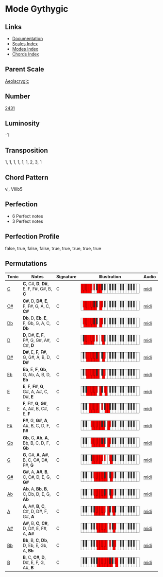# Mode Gythygic

## Links

- [Documentation](README.md)
- [Scales Index](Scales.md)
- [Modes Index](Modes.md)
- [Chords Index](Chords.md)

## Parent Scale

[Aeolacrygic](ScaleAeolacrygic.md)

## Number

[2431](https://ianring.com/musictheory/scales/2431)

## Luminosity

-1

## Transposition

1, 1, 1, 1, 1, 1, 2, 3, 1

## Chord Pattern

vi, VIIIb5

## Perfection

- 6 Perfect notes
- 3 Perfect notes

## Perfection Profile

false, true, false, false, true, true, true, true, true

## Permutations

| Tonic | Notes | Signature | Illustration | Audio |
|-------|-------|-----------|--------------|-------|
| [C](ModeCNaturalGythygic.md) | **C**, C#, **D**, **D#**, E, F, F#, G#, B, **C** | C | ![CNaturalGythygic](ModeCNaturalGythygic.png) | [midi](https://github.com/edipermadi/music/blob/main/docs/ModeCNaturalGythygic.mid?raw=true) |
| [C#](ModeCSharpGythygic.md) | **C#**, D, **D#**, **E**, F, F#, G, A, C, **C#** | C | ![CSharpGythygic](ModeCSharpGythygic.png) | [midi](https://github.com/edipermadi/music/blob/main/docs/ModeCSharpGythygic.mid?raw=true) |
| [Db](ModeDFlatGythygic.md) | **Db**, D, **Eb**, **E**, F, Gb, G, A, C, **Db** | C | ![DFlatGythygic](ModeDFlatGythygic.png) | [midi](https://github.com/edipermadi/music/blob/main/docs/ModeDFlatGythygic.mid?raw=true) |
| [D](ModeDNaturalGythygic.md) | **D**, D#, **E**, **F**, F#, G, G#, A#, C#, **D** | C | ![DNaturalGythygic](ModeDNaturalGythygic.png) | [midi](https://github.com/edipermadi/music/blob/main/docs/ModeDNaturalGythygic.mid?raw=true) |
| [D#](ModeDSharpGythygic.md) | **D#**, E, **F**, **F#**, G, G#, A, B, D, **D#** | C | ![DSharpGythygic](ModeDSharpGythygic.png) | [midi](https://github.com/edipermadi/music/blob/main/docs/ModeDSharpGythygic.mid?raw=true) |
| [Eb](ModeEFlatGythygic.md) | **Eb**, E, **F**, **Gb**, G, Ab, A, B, D, **Eb** | C | ![EFlatGythygic](ModeEFlatGythygic.png) | [midi](https://github.com/edipermadi/music/blob/main/docs/ModeEFlatGythygic.mid?raw=true) |
| [E](ModeENaturalGythygic.md) | **E**, F, **F#**, **G**, G#, A, A#, C, D#, **E** | C | ![ENaturalGythygic](ModeENaturalGythygic.png) | [midi](https://github.com/edipermadi/music/blob/main/docs/ModeENaturalGythygic.mid?raw=true) |
| [F](ModeFNaturalGythygic.md) | **F**, F#, **G**, **G#**, A, A#, B, C#, E, **F** | C | ![FNaturalGythygic](ModeFNaturalGythygic.png) | [midi](https://github.com/edipermadi/music/blob/main/docs/ModeFNaturalGythygic.mid?raw=true) |
| [F#](ModeFSharpGythygic.md) | **F#**, G, **G#**, **A**, A#, B, C, D, F, **F#** | C | ![FSharpGythygic](ModeFSharpGythygic.png) | [midi](https://github.com/edipermadi/music/blob/main/docs/ModeFSharpGythygic.mid?raw=true) |
| [Gb](ModeGFlatGythygic.md) | **Gb**, G, **Ab**, **A**, Bb, B, C, D, F, **Gb** | C | ![GFlatGythygic](ModeGFlatGythygic.png) | [midi](https://github.com/edipermadi/music/blob/main/docs/ModeGFlatGythygic.mid?raw=true) |
| [G](ModeGNaturalGythygic.md) | **G**, G#, **A**, **A#**, B, C, C#, D#, F#, **G** | C | ![GNaturalGythygic](ModeGNaturalGythygic.png) | [midi](https://github.com/edipermadi/music/blob/main/docs/ModeGNaturalGythygic.mid?raw=true) |
| [G#](ModeGSharpGythygic.md) | **G#**, A, **A#**, **B**, C, C#, D, E, G, **G#** | C | ![GSharpGythygic](ModeGSharpGythygic.png) | [midi](https://github.com/edipermadi/music/blob/main/docs/ModeGSharpGythygic.mid?raw=true) |
| [Ab](ModeAFlatGythygic.md) | **Ab**, A, **Bb**, **B**, C, Db, D, E, G, **Ab** | C | ![AFlatGythygic](ModeAFlatGythygic.png) | [midi](https://github.com/edipermadi/music/blob/main/docs/ModeAFlatGythygic.mid?raw=true) |
| [A](ModeANaturalGythygic.md) | **A**, A#, **B**, **C**, C#, D, D#, F, G#, **A** | C | ![ANaturalGythygic](ModeANaturalGythygic.png) | [midi](https://github.com/edipermadi/music/blob/main/docs/ModeANaturalGythygic.mid?raw=true) |
| [A#](ModeASharpGythygic.md) | **A#**, B, **C**, **C#**, D, D#, E, F#, A, **A#** | C | ![ASharpGythygic](ModeASharpGythygic.png) | [midi](https://github.com/edipermadi/music/blob/main/docs/ModeASharpGythygic.mid?raw=true) |
| [Bb](ModeBFlatGythygic.md) | **Bb**, B, **C**, **Db**, D, Eb, E, Gb, A, **Bb** | C | ![BFlatGythygic](ModeBFlatGythygic.png) | [midi](https://github.com/edipermadi/music/blob/main/docs/ModeBFlatGythygic.mid?raw=true) |
| [B](ModeBNaturalGythygic.md) | **B**, C, **C#**, **D**, D#, E, F, G, A#, **B** | C | ![BNaturalGythygic](ModeBNaturalGythygic.png) | [midi](https://github.com/edipermadi/music/blob/main/docs/ModeBNaturalGythygic.mid?raw=true) |
